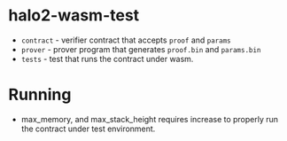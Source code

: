 halo2-wasm-test
===

- `contract` - verifier contract that accepts `proof` and `params`
- `prover` - prover program that generates `proof.bin` and `params.bin`
- `tests` - test that runs the contract under wasm.

# Running

- max_memory, and max_stack_height requires increase to properly run the contract under test environment.
